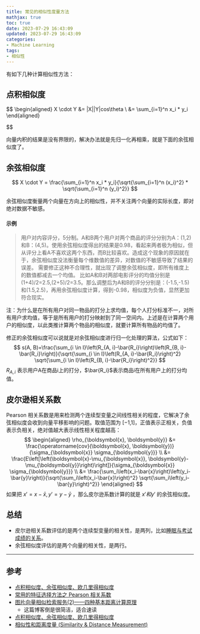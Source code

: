 ```yaml
---
title: 常见的相似性度量方法
mathjax: true
toc: true
date: 2023-07-29 16:43:09
updated: 2023-07-29 16:43:09
categories:
- Machine Learning
tags:
- 相似性
---
```

有如下几种计算相似性方法：

<!--more-->

## 点积相似度

$$
\begin{aligned}
    X \cdot Y &= |X||Y|cos\theta \\
    &= \sum_{i=1}^n x_i * y_i
\end{aligned}

$$

向量内积的结果是没有界限的，解决办法就是先归一化再相乘，就是下面的余弦相似度了。


## 余弦相似度

$$
X \cdot Y = \frac{\sum_{i=1}^n x_i * y_i}{\sqrt{\sum_{i=1}^n (x_i)^2} * \sqrt{\sum_{i=1}^n (y_i)^2}}
$$

余弦相似度衡量两个向量在方向上的相似性，并不关注两个向量的实际长度，即对绝对数据不敏感。

#### 示例

> 用户对内容评分，5分制。A和B两个用户对两个商品的评分分别为A：(1,2)和B：(4,5)。使用余弦相似度得出的结果是0.98，看起来两者极为相似，但从评分上看A不喜欢这两个东西，而B比较喜欢。造成这个现象的原因就在于，余弦相似度没法衡量每个维数值的差异，对数值的不敏感导致了结果的误差。
需要修正这种不合理性，就出现了调整余弦相似度，即所有维度上的数值都减去一个均值。
比如A和B对两部电影评分的均值分别是(1+4)/2=2.5,(2+5)/2=3.5。那么调整后为A和B的评分分别是：(-1.5,-1.5)和(1.5,2.5)，再用余弦相似度计算，得到-0.98，相似度为负值，显然更加符合现实。

注：为什么是在所有用户对同一物品的打分上求均值，每个人打分标准不一，对所有用户求均值，等于是所有用户的打分映射到了同一空间内。上述是在计算两个用户的相似度，以此类推计算两个物品的相似度，就要计算所有物品的均值了。

修正的余弦相似度可以说就是对余弦相似度进行归一化处理的算法，公式如下：
$$
s(A, B)=\frac{\sum_{i \in I}\left(R_{A, i}-\bar{R_i}\right)\left(R_{B, i}-\bar{R_i}\right)}{\sqrt{\sum_{i \in I}\left(R_{A, i}-\bar{R_i}\right)^2} \sqrt{\sum_{i \in I}\left(R_{B, i}-\bar{R_i}\right)^2}}
$$
$R_{A,i}$ 表示用户A在商品i上的打分，$\bar{R_i}$表示商品i在所有用户上的打分均值。

## 皮尔逊相关系数
Pearson 相关系数是用来检测两个连续型变量之间线性相关的程度，它解决了余弦相似度会收到向量平移影响的问题。取值范围为 [−1,1]，正值表示正相关，负值表示负相关，绝对值越大表示线性相关程度越高：
$$
\begin{aligned}
    \rho_{\boldsymbol{x}, \boldsymbol{y}} &= \frac{\operatorname{cov}(\boldsymbol{x}, \boldsymbol{y})}{\sigma_{\boldsymbol{x}} \sigma_{\boldsymbol{y}}} \\
    &= \frac{E\left[\left(\boldsymbol{x}-\mu_{\boldsymbol{x}}, \boldsymbol{y}-\mu_{\boldsymbol{y}}\right)\right]}{\sigma_{\boldsymbol{x}} \sigma_{\boldsymbol{y}}} \\
    &= \frac{\sum_i\left(x_i-\bar{x}\right)\left(y_i-\bar{y}\right)}{\sqrt{\sum_i\left(x_i-\bar{x}\right)^2} \sqrt{\sum_i\left(y_i-\bar{y}\right)^2}}
\end{aligned}
$$
如果把 $x'=x-\bar{x}, y'=y-\bar{y}$ ，那么皮尔逊系数计算的就是 $x' 和 y'$ 的余弦相似度。

## 总结

- 皮尔逊相关系数评估的是两个连续型变量的相关性，是两列，比如[睡眠与考试成绩的关系](https://tongyi.aliyun.com/qianwen/share?shareId=3dfb3489-9502-49be-ac97-d925f1f65063)。
- 余弦相似度评估的是两个向量的相关性，是两行。
___

## 参考

- [点积相似度、余弦相似度、欧几里得相似度](https://zhuanlan.zhihu.com/p/159244903)
- [常用的特征选择方法之 Pearson 相关系数](https://guyuecanhui.github.io/2019/07/20/feature-selection-pearson/)
- [图片向量相似检索服务(2)——四种基本距离计算原理](https://juejin.cn/post/6933963966829985799)
  - 这篇博客倒是很简洁，适合速读
- [点积相似度、余弦相似度、欧几里得相似度](https://blog.csdn.net/wind82465/article/details/118309225)
- [相似性和距离度量 (Similarity & Distance Measurement)](https://leovan.me/cn/2019/01/similarity-and-distance-measurement/#%E5%90%91%E9%87%8F%E5%86%85%E7%A7%AF-inner-product-of-vectors)